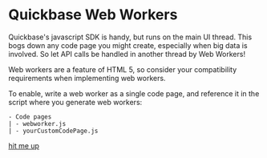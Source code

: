 # Quickbase Web Workers

Quickbase's javascript SDK is handy, but runs on the main UI thread. This bogs down any code page you might create, 
especially when big data is involved. So let API calls be handled in another thread by Web Workers!

Web workers are a feature of HTML 5, so consider your compatibility requirements when implementing web workers.

To enable, write a web worker as a single code page, and reference it in the script where you generate web workers:
```text
- Code pages
| - webworker.js
| - yourCustomCodePage.js
```

[hit me up](mailto:bshelley@mcftech.com)

